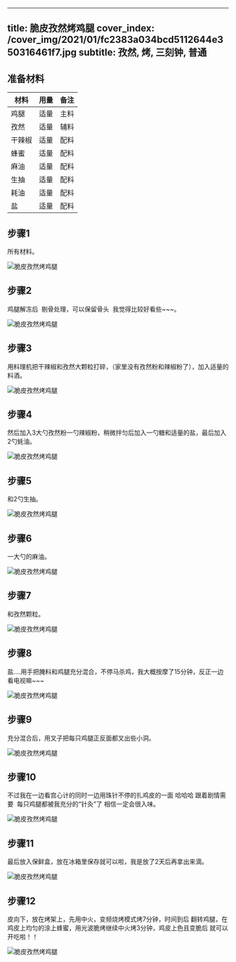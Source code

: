 
---
title: 脆皮孜然烤鸡腿
cover_index: /cover_img/2021/01/fc2383a034bcd5112644e350316461f7.jpg
subtitle: 孜然, 烤, 三刻钟, 普通
---

## 准备材料

| 材料     | 用量 | 备注|
| ------- | ----- | --- |
| 鸡腿 | 适量| 主料 |
| 孜然 | 适量| 辅料 |
| 干辣椒 | 适量| 配料 |
| 蜂蜜 | 适量| 配料 |
| 麻油 | 适量| 配料 |
| 生抽 | 适量| 配料 |
| 耗油 | 适量| 配料 |
| 盐 | 适量| 配料 |

## 步骤1

所有材料。

![脆皮孜然烤鸡腿](https://i8.meishichina.com/attachment/recipe/201010/201010141409181.jpg?x-oss-process=style/p320) 

## 步骤2

鸡腿解冻后  剔骨处理，可以保留骨头  我觉得比较好看些~~~。

![脆皮孜然烤鸡腿](https://i8.meishichina.com/attachment/recipe/201010/201010141409285.jpg?x-oss-process=style/p320) 

## 步骤3

用料理机把干辣椒和孜然大颗粒打碎，（家里没有孜然粉和辣椒粉了），加入适量的料酒。

![脆皮孜然烤鸡腿](https://i8.meishichina.com/attachment/recipe/201010/201010141411263.jpg?x-oss-process=style/p320) 

## 步骤4

然后加入3大勺孜然粉一勺辣椒粉，稍微拌匀后加入一勺糖和适量的盐，最后加入2勺蚝油。

![脆皮孜然烤鸡腿](https://i8.meishichina.com/attachment/recipe/201010/201010141412198.jpg?x-oss-process=style/p320) 

## 步骤5

和2勺生抽。

![脆皮孜然烤鸡腿](https://i8.meishichina.com/attachment/recipe/201010/201010141412330.jpg?x-oss-process=style/p320) 

## 步骤6

一大勺的麻油。

![脆皮孜然烤鸡腿](https://i8.meishichina.com/attachment/recipe/201010/201010141413409.jpg?x-oss-process=style/p320) 

## 步骤7

和孜然颗粒。

![脆皮孜然烤鸡腿](https://i8.meishichina.com/attachment/recipe/201010/201010141413511.jpg?x-oss-process=style/p320) 

## 步骤8

盐....用手把腌料和鸡腿充分混合，不停马杀鸡，我大概按摩了15分钟，反正一边看电视嘛~~~

![脆皮孜然烤鸡腿](https://i8.meishichina.com/attachment/recipe/201010/201010141414268.jpg?x-oss-process=style/p320) 

## 步骤9

充分混合后，用叉子把每只鸡腿正反面都叉出些小洞。

![脆皮孜然烤鸡腿](https://i8.meishichina.com/attachment/recipe/201010/201010141415466.jpg?x-oss-process=style/p320) 

## 步骤10

不过我在一边看宫心计的同时一边用珠针不停的扎鸡皮的一面 哈哈哈 跟着剧情需要  每只鸡腿都被我充分的“针灸”了 相信一定会很入味。

![脆皮孜然烤鸡腿](https://i8.meishichina.com/attachment/recipe/201010/201010141417035.jpg?x-oss-process=style/p320) 

## 步骤11

最后放入保鲜盒，放在冰箱里保存就可以啦，我是放了2天后再拿出来滴。

![脆皮孜然烤鸡腿](https://i8.meishichina.com/attachment/recipe/201010/201010141417297.jpg?x-oss-process=style/p320) 

## 步骤12

皮向下，放在烤架上，先用中火，变频烧烤模式烤7分钟，时间到后 翻转鸡腿，在鸡皮上均匀的涂上蜂蜜，用光波脆烤继续中火烤3分钟，鸡皮上色且变脆后 就可以开吃啦！！

![脆皮孜然烤鸡腿](https://i8.meishichina.com/attachment/recipe/201010/201010141417465.jpg?x-oss-process=style/p320) 

